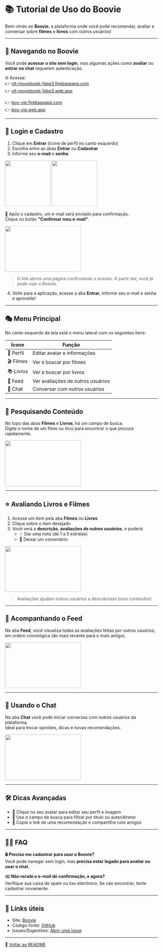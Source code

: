 # 📚 Tutorial de Uso do Boovie

Bem-vindo ao **Boovie**, a plataforma onde você pode recomendar, avaliar e conversar sobre **filmes** e **livros** com outros usuários!

---

## 🧭 Navegando no Boovie

Você pode **acessar o site sem login**, mas algumas ações como **avaliar** ou **entrar no chat** requerem autenticação.

🌐 Acesse:  
👉 [vlt-moviebook-1dee3.firebaseapp.com](https://vlt-moviebook-1dee3.firebaseapp.com)  
👉 [vlt-moviebook-1dee3.web.app](https://vlt-moviebook-1dee3.web.app)

👉 [boo-vie.firebaseapp.com](https://boo-vie.firebaseapp.com/)  
👉 [boo-vie.web.app](https://boo-vie.web.app/)

---

## 🔐 Login e Cadastro

1. Clique em **Entrar** (ícone de perfil no canto esquerdo)
2. Escolha entre as abas **Entrar** ou **Cadastrar**
3. Informe seu **e-mail** e **senha**

<img src="https://github.com/user-attachments/assets/0943de4d-9ac5-4ddf-b174-a96c4a9bac03" width="150" height="150">
<img src="https://github.com/user-attachments/assets/efa3df3d-1bde-4a51-a456-c36c9615d5ce" width="150" height="150">

<!--![image](https://github.com/user-attachments/assets/0943de4d-9ac5-4ddf-b174-a96c4a9bac03)

![image](https://github.com/user-attachments/assets/efa3df3d-1bde-4a51-a456-c36c9615d5ce)  -->

<br>

📩 Após o cadastro, um e-mail será enviado para confirmação.  
Clique no botão **"Confirmar meu e-mail"**.

<!--![image](https://github.com/user-attachments/assets/91fde94e-a8a1-4ada-b776-b3b6580b499d)-->
<img src="https://github.com/user-attachments/assets/91fde94e-a8a1-4ada-b776-b3b6580b499d" width="250" height="150">

> O link abrirá uma página confirmando o acesso. A partir daí, você já pode usar o Boovie.

4. Volte para a aplicação, acesse a aba **Entrar**, informe seu e-mail e senha e aproveite!

---

## 🎭 Menu Principal

No canto esquerdo da tela está o menu lateral com os seguintes itens:

| Ícone        | Função                         |
|--------------|--------------------------------|
| 👤 Perfil     | Editar avatar e informações    |
| 🎬 Filmes     | Ver e buscar por filmes        |
| 📚 Livros     | Ver e buscar por livros        |
| 📰 Feed       | Ver avaliações de outros usuários |
| 💬 Chat       | Conversar com outros usuários  |

---

## 🔎 Pesquisando Conteúdo

No topo das abas **Filmes** e **Livros**, há um campo de busca.  
Digite o nome de um filme ou livro para encontrar o que procura rapidamente.

<img src="https://github.com/user-attachments/assets/a690d9e8-a98d-4131-9ef0-50c7343bb7d4" width="250" height="150">
<!-- ![image](https://github.com/user-attachments/assets/a690d9e8-a98d-4131-9ef0-50c7343bb7d4) -->


---

## ⭐ Avaliando Livros e Filmes

1. Acesse um item pela aba **Filmes** ou **Livros**
2. Clique sobre o item desejado
3. Você verá a **descrição**, **avaliações de outros usuários**, e poderá:
   - ✨ Dar uma nota (de 1 a 5 estrelas)
   - 📝 Deixar um comentário


<img src="https://github.com/user-attachments/assets/cd32e2a8-a374-4def-86d1-74a8f6693ed3" width="250" height="150">
<!--![image](https://github.com/user-attachments/assets/cd32e2a8-a374-4def-86d1-74a8f6693ed3)-->


> Avaliações ajudam outros usuários a descobrirem bons conteúdos!

---

## 📰 Acompanhando o Feed

Na aba **Feed**, você visualiza todas as avaliações feitas por outros usuários, em ordem cronológica (do mais recente para o mais antigo).

<img src="https://github.com/user-attachments/assets/ea577b60-a1d1-49f0-8810-320ce44f43f3" width="250" height="150">
<!--![image](https://github.com/user-attachments/assets/ea577b60-a1d1-49f0-8810-320ce44f43f3)-->


---

## 💬 Usando o Chat

Na aba **Chat** você pode iniciar conversas com outros usuários da plataforma.  
Ideal para trocar opiniões, dicas e novas recomendações.

<img src="https://github.com/user-attachments/assets/79ad62b0-28c8-4182-ab34-b9dfdad217cd" width="250" height="150">
<!--![image](https://github.com/user-attachments/assets/79ad62b0-28c8-4182-ab34-b9dfdad217cd)-->


---

## 🛠️ Dicas Avançadas

- 👤 Clique no seu avatar para editar seu perfil e imagem
- 📖 Use o campo de busca para filtrar por título ou autor/diretor
- 🔗 Copie o link de uma recomendação e compartilhe com amigos

---

## 🙋‍♂️ FAQ

**🔒 Preciso me cadastrar para usar o Boovie?**  
Você pode navegar sem login, mas **precisa estar logado para avaliar ou usar o chat**.

**✉️ Não recebi o e-mail de confirmação, e agora?**  
Verifique sua caixa de spam ou lixo eletrônico. Se não encontrar, tente cadastrar novamente.

---

## 🔗 Links úteis

- Site: [Boovie](https://boo-vie.firebaseapp.com)
- Código-fonte: [GitHub](https://github.com/AlissonFelCosta/Boo-vie)
- Issues/Sugestões: [Abrir uma issue](https://github.com/AlissonFelCosta/Boo-vie/issues)

---

📘 [Voltar ao README](./README.md)

